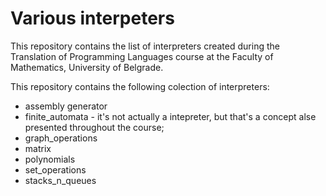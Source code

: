 # Various interpeters
This repository contains the list of interpreters created during the Translation of Programming Languages course at the Faculty of Mathematics, University of Belgrade.

This repository contains the following colection of interpreters:
- assembly generator
- finite_automata - it's not actually a intepreter, but that's a concept alse presented throughout the course;
- graph_operations
- matrix
- polynomials
- set_operations
- stacks_n_queues